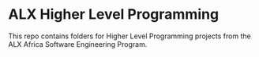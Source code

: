 # ALX Higher Level Programming

This repo contains folders for Higher Level Programming projects from the ALX Africa Software Engineering Program.
